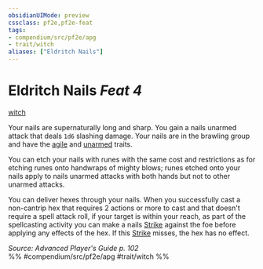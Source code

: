 ```yaml
---
obsidianUIMode: preview
cssclass: pf2e,pf2e-feat
tags:
- compendium/src/pf2e/apg
- trait/witch
aliases: ["Eldritch Nails"]
---
```

# Eldritch Nails  *Feat 4*  
[witch](Reference/Rules/Traits/witch-apg.md "Witch Class Trait")  


Your nails are supernaturally long and sharp. You gain a nails unarmed attack that deals `1d6` slashing damage. Your nails are in the brawling group and have the [agile](agile.md "Agile Weapon Trait") and [unarmed](unarmed.md "Unarmed Weapon Trait") traits.

You can etch your nails with runes with the same cost and restrictions as for etching runes onto handwraps of mighty blows; runes etched onto your nails apply to nails unarmed attacks with both hands but not to other unarmed attacks.

You can deliver hexes through your nails. When you successfully cast a non-cantrip hex that requires 2 actions or more to cast and that doesn't require a spell attack roll, if your target is within your reach, as part of the spellcasting activity you can make a nails [Strike](strike.md) against the foe before applying any effects of the hex. If this [Strike](strike.md) misses, the hex has no effect.

*Source: Advanced Player's Guide p. 102*  
%% #compendium/src/pf2e/apg #trait/witch %%